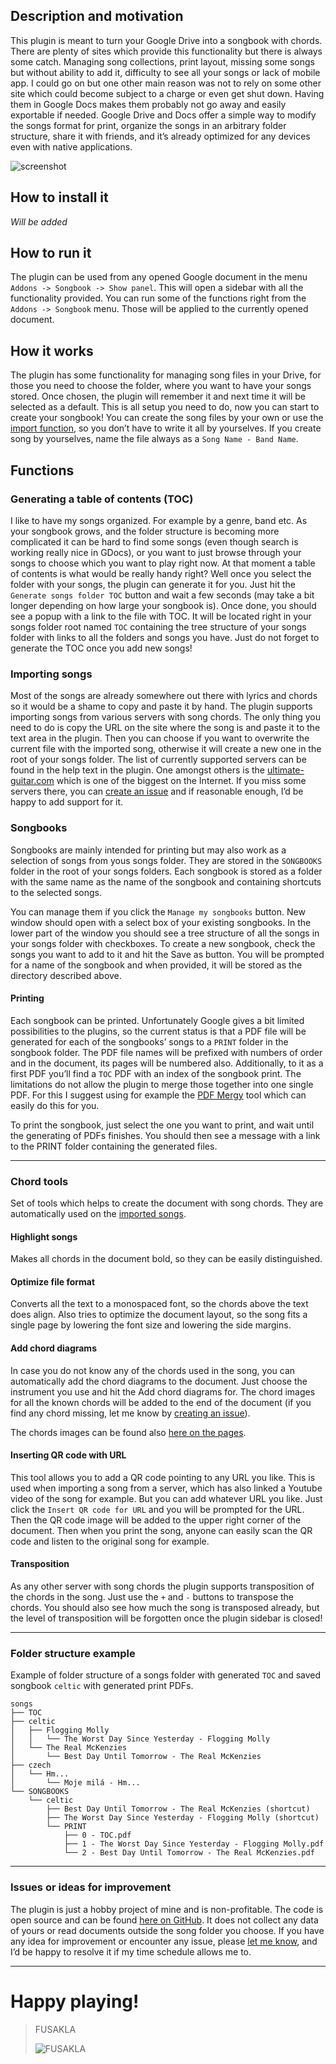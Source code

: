 ## Description and motivation

This plugin is meant to turn your Google Drive into a songbook with chords. There are plenty of sites which provide this
functionality but there is always some catch. Managing song collections, print layout, missing some songs but without
ability to add it, difficulty to see all your songs or lack of mobile app. I could go on but one other main reason was
not to rely on some other site which could become subject to a charge or even get shut down. Having them in Google Docs
makes them probably not go away and easily exportable if needed. Google Drive and Docs offer a simple way to modify the
songs format for print, organize the songs in an arbitrary folder structure, share it with friends, and it’s already
optimized for any devices even with native applications.

![screenshot](/assets/images/screenshot.png)

## How to install it

_Will be added_

## How to run it

The plugin can be used from any opened Google document in the menu `Addons -> Songbook -> Show panel`. This will open a
sidebar with all the functionality provided. You can run some of the functions right from the `Addons -> Songbook` menu.
Those will be applied to the currently opened document.

## How it works

The plugin has some functionality for managing song files in your Drive, for those you need to choose the folder, where
you want to have your songs stored. Once chosen, the plugin will remember it and next time it will be selected as a
default. This is all setup you need to do, now you can start to create your songbook! You can create the song files by
your own or use the [import function](#importing-songs), so you don’t have to write it all by yourselves. If you create
song by yourselves, name the file always as a `Song Name - Band Name`.

## Functions

### Generating a table of contents (TOC)

I like to have my songs organized. For example by a genre, band etc. As your songbook grows, and the folder structure is
becoming more complicated it can be hard to find some songs (even though search is working really nice in GDocs), or you
want to just browse through your songs to choose which you want to play right now. At that moment a table of contents is
what would be really handy right? Well once you select the folder with your songs, the plugin can generate it for you.
Just hit the `Generate songs folder TOC` button and wait a few seconds (may take a bit longer depending on how large
your songbook is). Once done, you should see a popup with a link to the file with TOC. It will be located right in your
songs folder root named `TOC` containing the tree structure of your songs folder with links to all the folders and songs
you have. Just do not forget to generate the TOC once you add new songs!

### Importing songs

Most of the songs are already somewhere out there with lyrics and chords so it would be a shame to copy and paste it by
hand. The plugin supports importing songs from various servers with song chords. The only thing you need to do is copy
the URL on the site where the song is and paste it to the text area in the plugin. Then you can choose if you want to
overwrite the current file with the imported song, otherwise it will create a new one in the root of your songs folder.
The list of currently supported servers can be found in the help text in the plugin. One amongst others is the
[ultimate-guitar.com](https://ultimate-guitar.com) which is one of the biggest on the Internet. If you miss some servers
there, you can [create an issue](https://github.com/FUSAKLA/gdocs-songbook/issues/new/choose)
and if reasonable enough, I’d be happy to add support for it.

### Songbooks

Songbooks are mainly intended for printing but may also work as a selection of songs from yous songs folder. They are
stored in the `SONGBOOKS` folder in the root of your songs folders. Each songbook is stored as a folder with the same
name as the name of the songbook and containing shortcuts to the selected songs.

You can manage them if you click the `Manage my songbooks` button. New window should open with a select box of your
existing songbooks. In the lower part of the window you should see a tree structure of all the songs in your songs
folder with checkboxes. To create a new songbook, check the songs you want to add to it and hit the Save as button. You
will be prompted for a name of the songbook and when provided, it will be stored as the directory described above.

#### Printing

Each songbook can be printed. Unfortunately Google gives a bit limited possibilities to the plugins, so the current
status is that a PDF file will be generated for each of the songbooks’ songs to a `PRINT` folder in the songbook folder.
The PDF file names will be prefixed with numbers of order and in the document, its pages will be numbered also.
Additionally, to it as a first PDF you’ll find a `TOC` PDF with an index of the songbook print. The limitations do not
allow the plugin to merge those together into one single PDF. For this I suggest using for example
the [PDF Mergy](https://pdfmerge.w69b.com/) tool which can easily do this for you.

To print the songbook, just select the one you want to print, and wait until the generating of PDFs finishes. You should
then see a message with a link to the PRINT folder containing the generated files.


---

### Chord tools

Set of tools which helps to create the document with song chords. They are automatically used on
the [imported songs](#importing-songs).

#### Highlight songs

Makes all chords in the document bold, so they can be easily distinguished.

#### Optimize file format

Converts all the text to a monospaced font, so the chords above the text does align. Also tries to optimize the document
layout, so the song fits a single page by lowering the font size and lowering the side margins.

#### Add chord diagrams

In case you do not know any of the chords used in the song, you can automatically add the chord diagrams to the
document. Just choose the instrument you use and hit the Add chord diagrams for. The chord images for all the known
chords will be added to the end of the document (if you find any chord missing, let me know
by [creating an issue](https://github.com/FUSAKLA/gdocs-songbook/issues/new/choose)).

The chords images can be found also [here on the pages](/assets/chords).

#### Inserting QR code with URL

This tool allows you to add a QR code pointing to any URL you like. This is used when importing a song from a server,
which has also linked a Youtube video of the song for example. But you can add whatever URL you like. Just click the
`Insert QR code for URL` and you will be prompted for the URL. Then the QR code image will be added to the upper right
corner of the document. Then when you print the song, anyone can easily scan the QR code and listen to the original song
for example.

#### Transposition

As any other server with song chords the plugin supports transposition of the chords in the song. Just use the `+`
and `-` buttons to transpose the chords. You should also see how much the song is transposed already, but the level of
transposition will be forgotten once the plugin sidebar is closed!


---

### Folder structure example

Example of folder structure of a songs folder with generated `TOC` and saved songbook `celtic` with generated print
PDFs.

```
songs
├── TOC
├── celtic
│   ├── Flogging Molly
│   │   └── The Worst Day Since Yesterday - Flogging Molly
│   └── The Real McKenzies
│       └── Best Day Until Tomorrow - The Real McKenzies
├── czech
│   └── Hm...
│       └── Moje milá - Hm...
└── SONGBOOKS
    └── celtic
        ├── Best Day Until Tomorrow - The Real McKenzies (shortcut)
        ├── The Worst Day Since Yesterday - Flogging Molly (shortcut)
        └── PRINT
            ├── 0 - TOC.pdf
            ├── 1 - The Worst Day Since Yesterday - Flogging Molly.pdf
            └── 2 - Best Day Until Tomorrow - The Real McKenzies.pdf
```

---

### Issues or ideas for improvement

The plugin is just a hobby project of mine and is non-profitable. The code is open source and can be
found [here on GitHub](https://github.com/FUSAKLA/gdocs-songbook). It does not collect any data of yours or read
documents outside the song folder you choose. If you have any idea for improvement or encounter any issue,
please [let me know](https://github.com/FUSAKLA/gdocs-songbook/issues/new/choose), and I’d be happy to resolve it if my
time schedule allows me to.

---

# Happy playing!

> FUSAKLA
>
> ![FUSAKLA](https://avatars3.githubusercontent.com/u/6112562)
